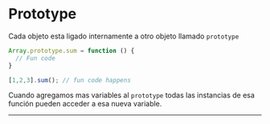 # Prototype

Cada objeto esta ligado internamente a otro objeto llamado `prototype`

``` javascript
Array.prototype.sum = function () {
  // Fun code
}

[1,2,3].sum(); // fun code happens
```

Cuando agregamos mas variables al `prototype` todas las instancias de esa función pueden acceder a esa nueva variable.

---